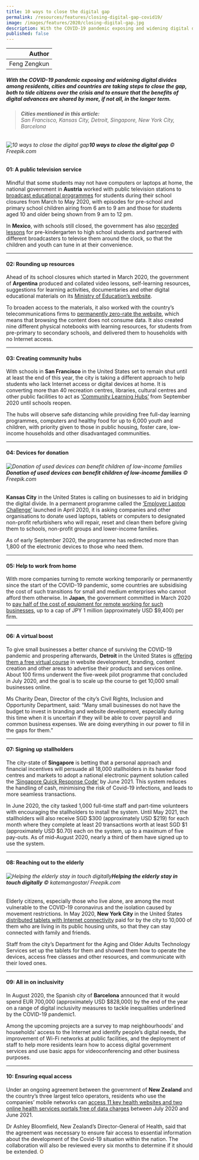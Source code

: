```yaml
---
title: 10 ways to close the digital gap
permalink: /resources/features/closing-digital-gap-covid19/
image: /images/features/2020/closing-digital-gap.jpg
description: With the COVID-19 pandemic exposing and widening digital divides among residents, cities and countries are taking steps to close the gap, both to tide citizens over the crisis and to ensure that the benefits of digital advances are shared by more, if not all, in the longer term.
published: false
---
```


| Author |
|---:|
| Feng Zengkun |

##### With the COVID-19 pandemic exposing and widening digital divides among residents, cities and countries are taking steps to close the gap, both to tide citizens over the crisis and to ensure that the benefits of digital advances are shared by more, if not all, in the longer term.

> ###### **Cities mentioned in this article:** <br> San Francisco, Kansas City, Detroit, Singapore, New York City, Barcelona

###### ![10 ways to close the digital gap](/images/features/2020/closing-digital-gap.jpg/)**10 ways to close the digital gap** © Freepik.com

#### **01: A public television service**

Mindful that some students may not have computers or laptops at home, the national government in **Austria** worked with public television stations to [broadcast educational programmes](https://www.worldbank.org/en/topic/edutech/brief/how-countries-are-using-edtech-to-support-remote-learning-during-the-covid-19-pandemic) for students during their school closures from March to May 2020, with episodes for pre-school and primary school children airing from 6 am to 9 am and those for students aged 10 and older being shown from 9 am to 12 pm.

In **Mexico**, with schools still closed, the government has also [recorded lessons](https://edition.cnn.com/2020/08/22/americas/mexico-covid-19-classes-on-tv-intl/index.html) for pre-kindergarten to high school students and partnered with different broadcasters to televise them around the clock, so that the children and youth can tune in at their convenience.   

---

#### **02: Rounding up resources**

Ahead of its school closures which started in March 2020, the government of **Argentina** produced and collated video lessons, self-learning resources, suggestions for learning activities, documentaries and other digital educational materials on its [Ministry of Education’s website](https://www.educ.ar/). 

To broaden access to the materials, it also worked with the country’s telecommunications firms to [permanently zero-rate the website](https://www.worldbank.org/en/topic/edutech/brief/how-countries-are-using-edtech-to-support-remote-learning-during-the-covid-19-pandemic), which means that browsing the content does not consume data. It also created nine different physical notebooks with learning resources, for students from pre-primary to secondary schools, and delivered them to households with no Internet access.

---

#### **03: Creating community hubs**

With schools in **San Francisco** in the United States set to remain shut until at least the end of this year, the city is taking a different approach to help students who lack Internet access or digital devices at home. It is converting more than 40 recreation centres, libraries, cultural centres and other public facilities to act as [‘Community Learning Hubs’](https://sfmayor.org/article/mayor-london-breed-announces-community-learning-hubs-support-distance-learning-and-extension) from September 2020 until schools reopen.

The hubs will observe safe distancing while providing free full-day learning programmes, computers and healthy food for up to 6,000 youth and children, with priority given to those in public housing, foster care, low-income households and other disadvantaged communities.

---

#### **04: Devices for donation**

###### ![Donation of used devices can benefit children of low-income families](/images/features/2020/girl-laptop.jpg/)**Donation of used devices can benefit children of low-income families** © Freepik.com

**Kansas City** in the United States is calling on businesses to aid in bridging the digital divide. In a permanent programme called the [‘Employer Laptop Challenge’](https://www.kansascityfed.org/community/employer-laptop-challenge) launched in April 2020, it is asking companies and other organisations to donate used laptops, tablets or computers to designated non-profit refurbishers who will repair, reset and clean them before giving them to schools, non-profit groups and lower-income families. 

As of early September 2020, the programme has redirected more than 1,800 of the electronic devices to those who need them. 

---

#### **05: Help to work from home**

With more companies turning to remote working temporarily or permanently since the start of the COVID-19 pandemic, some countries are subsidising the cost of such transitions for small and medium enterprises who cannot afford them otherwise. In **Japan**, the government committed in March 2020 to [pay half of the cost of equipment for remote working for such businesses](https://www.japantimes.co.jp/opinion/2020/03/05/editorials/use-coronavirus-crisis-promote-teleworking/), up to a cap of JPY 1 million (approximately USD $9,400) per firm.

---

#### **06: A virtual boost**

To give small businesses a better chance of surviving the COVID-19 pandemic and prospering afterwards, **Detroit** in the United States is [offering them a free virtual course](https://nextcity.org/daily/entry/digital-detroit-works-bridge-digital-divide-for-small-and-micro-businesses) in website development, branding, content creation and other areas to advertise their products and services online. About 100 firms underwent the five-week pilot programme that concluded in July 2020, and the goal is to scale up the course to get 10,000 small businesses online. 

Ms Charity Dean, Director of the city’s Civil Rights, Inclusion and Opportunity Department, said: “Many small businesses do not have the budget to invest in branding and website development, especially during this time when it is uncertain if they will be able to cover payroll and common business expenses. We are doing everything in our power to fill in the gaps for them.”

---

#### **07: Signing up stallholders**

The city-state of **Singapore** is betting that a personal approach and financial incentives will persuade all 18,000 stallholders in its hawker food centres and markets to adopt a national electronic payment solution called the [‘Singapore Quick Response Code’](https://www.channelnewsasia.com/news/singapore/1000-digital-ambassadors-recruit-help-stallholders-seniors-12789146) by June 2021. This system reduces the handling of cash, minimising the risk of Covid-19 infections, and leads to more seamless transactions.

In June 2020, the city tasked 1,000 full-time staff and part-time volunteers with encouraging the stallholders to install the system. Until May 2021, the stallholders will also receive SGD $300 (approximately USD $219) for each month where they complete at least 20 transactions worth at least SGD $1 (approximately USD $0.70) each on the system, up to a maximum of five pay-outs. As of mid-August 2020, nearly a third of them have signed up to use the system. 

---

#### **08: Reaching out to the elderly**

###### ![Helping the elderly stay in touch digitally](/images/features/2020/elderly-laptop.jpg/)**Helping the elderly stay in touch digitally** © katemangostar/ Freepik.com

Elderly citizens, especially those who live alone, are among the most vulnerable to the COVID-19 coronavirus and the isolation caused by movement restrictions. In May 2020, **New York City** in the United States [distributed tablets with Internet connectivity](https://www1.nyc.gov/assets/cto/#/project/connected-nycha-older-adults) paid for by the city to 10,000 of them who are living in its public housing units, so that they can stay connected with family and friends.

Staff from the city’s Department for the Aging and Older Adults Technology Services set up the tablets for them and showed them how to operate the devices, access free classes and other resources, and communicate with their loved ones. 

---

#### **09: All in on inclusivity**

In August 2020, the Spanish city of **Barcelona** announced that it would spend EUR 700,000 (approximately USD $828,000) by the end of the year on a range of digital inclusivity measures to tackle inequalities underlined by the COVID-19 pandemic1. 

Among the upcoming projects are a survey to map neighbourhoods’ and households’ access to the Internet and identify people’s digital needs, the improvement of Wi-Fi networks at public facilities, and the deployment of staff to help more residents learn how to access digital government services and use basic apps for videoconferencing and other business purposes.

---

#### **10: Ensuring equal access** 

Under an ongoing agreement between the government of **New Zealand** and the country’s three largest telco operators, residents who use the companies’ mobile networks can [access 11 key health websites and two online health services portals free of data charges](https://www.health.govt.nz/news-media/media-releases/sponsored-data-partnership-helps-bridge-digital-divide-access-essential-health-information-and) between July 2020 and June 2021. 

Dr Ashley Bloomfield, New Zealand’s Director-General of Health, said that the agreement was necessary to ensure fair access to essential information about the development of the Covid-19 situation within the nation. The collaboration will also be reviewed every six months to determine if it should be extended. **<font color="#967942">O</font>**
